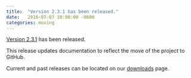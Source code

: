 ```yaml
---
title:  "Version 2.3.1 has been released."
date:   2016-07-07 10:00:00 -0600
categories: moving
---
```


[Version 2.3.1](https://github.com/utPLSQL/utPLSQL/releases/tag/utplsql-2-3-1) has been released.

This release updates documentation to reflect the move of the project to GitHub.

Current and past releases can be located on our [downloads](/downloads/) page.
